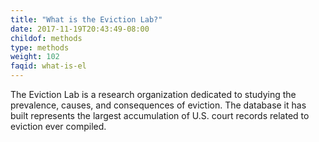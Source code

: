```yaml
---
title: "What is the Eviction Lab?"
date: 2017-11-19T20:43:49-08:00
childof: methods
type: methods
weight: 102
faqid: what-is-el
---
```

The Eviction Lab is a research organization dedicated to studying the prevalence, causes, and consequences of eviction. The database it has built represents the largest accumulation of U.S. court records related to eviction ever compiled.